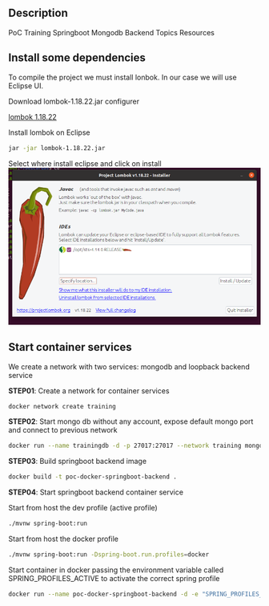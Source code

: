## Description
PoC Training Springboot Mongodb Backend Topics Resources

## Install some dependencies
To compile the project we must install lonbok. In our case we will use Eclipse UI.

Download lombok-1.18.22.jar configurer

[lombok 1.18.22](https://search.maven.org/remotecontent?filepath=org/projectlombok/lombok/1.18.22/lombok-1.18.22.jar)

Install lombok on Eclipse
```sh
jar -jar lombok-1.18.22.jar
```

Select where install eclipse and click on install
![Lombok Configuration](captures/lombok.png "Lombok Configuration")

## Start container services

We create a network with two services: mongodb and loopback backend service

**STEP01**: Create a network for container services

```sh
docker network create training
```

**STEP02**: Start mongo db without any account, expose default mongo port and connect to previous network

```sh
docker run --name trainingdb -d -p 27017:27017 --network training mongo
```

**STEP03**: Build springboot backend image

```sh
docker build -t poc-docker-springboot-backend .
```

**STEP04**: Start springboot backend container service

Start from host the dev profile (active profile)
```sh
./mvnw spring-boot:run
```

Start from host the docker profile

```sh
./mvnw spring-boot:run -Dspring-boot.run.profiles=docker
```

Start container in docker passing the environment variable called SPRING_PROFILES_ACTIVE to activate the correct spring profile

```sh
docker run --name poc-docker-springboot-backend -d -e "SPRING_PROFILES_ACTIVE=docker" -p 8088:8088 --network training poc-docker-springboot-backend
```
